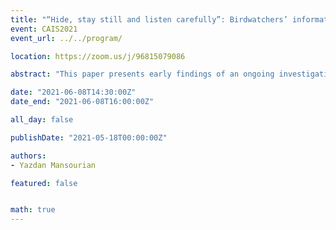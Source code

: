 ```yaml
---
title: "“Hide, stay still and listen carefully”: Birdwatchers’ information seeking and sharing on YouTube"
event: CAIS2021
event_url: ../../program/

location: https://zoom.us/j/96815079086

abstract: "This paper presents early findings of an ongoing investigation about information seeking and sharing patterns among birdwatched on YouTube. The research aims to find out how they seek and share hobby-related information and to what extent publicly available multimedia resources on YouTube can satisfy their information needs. The researcher analysed 1988 comments from a sample of the most visited birdwatching videos to identify the patterns based on the user-generated contents to address the questions. The findings show birdwatching is a very information-rich context, and birdwatchers are involved in various information activities to pursue their hobbies."

date: "2021-06-08T14:30:00Z"
date_end: "2021-06-08T16:00:00Z"

all_day: false

publishDate: "2021-05-18T00:00:00Z"

authors:
- Yazdan Mansourian

featured: false


math: true
---
```

